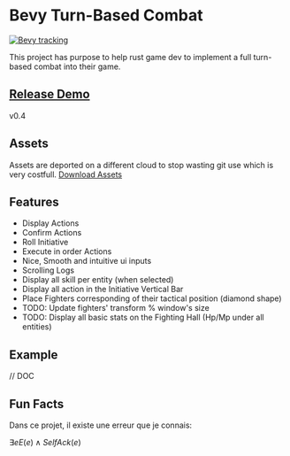 # Bevy Turn-Based Combat

[![Bevy tracking](https://img.shields.io/badge/Bevy%20tracking-released%20version-lightblue)](https://github.com/bevyengine/bevy/blob/main/docs/plugins_guidelines.md#main-branch-tracking)

This project has purpose to help rust game dev to implement a full turn-based combat into their game.

## [Release Demo](https://fabinistere.github.io/bevy_turn-based_combat/)

v0.4

## Assets

Assets are deported on a different cloud to stop wasting git use which is very costfull.
[Download Assets](https://drive.google.com/drive/folders/1VyAxd2Jsbv0EQ3Z_Ye4U7_Cybimk_Wk0?usp=share_link)

## Features

- Display Actions
- Confirm Actions
- Roll Initiative
- Execute in order Actions
- Nice, Smooth and intuitive ui inputs
- Scrolling Logs
- Display all skill per entity (when selected)
- Display all action in the Initiative Vertical Bar
- Place Fighters corresponding of their tactical position (diamond shape)
- TODO: Update fighters' transform % window's size
- TODO: Display all basic stats on the Fighting Hall (Hp/Mp under all entities)

## Example

// DOC

## Fun Facts

Dans ce projet, il existe une erreur que je connais:

$\exists e E(e) \wedge SelfAck(e)$
